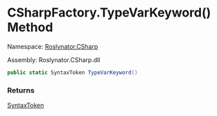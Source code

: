 # CSharpFactory\.TypeVarKeyword\(\) Method

Namespace: [Roslynator.CSharp](../../README.md)

Assembly: Roslynator\.CSharp\.dll

```csharp
public static SyntaxToken TypeVarKeyword()
```

### Returns

[SyntaxToken](https://docs.microsoft.com/en-us/dotnet/api/microsoft.codeanalysis.syntaxtoken)

